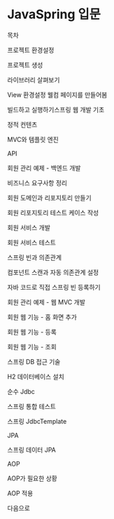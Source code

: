 # JavaSpring 입문

목차

프로젝트 환경설정

프로젝트 생성

라이브러리 살펴보기

View 환경설정
웰컴 페이지를 만들어봄

빌드하고 실행하기스프링 웹 개발 기초

정적 컨텐츠

MVC와 템플릿 엔진

API

회원 관리 예제 - 백엔드 개발

비즈니스 요구사항 정리

회원 도메인과 리포지토리 만들기

회원 리포지토리 테스트 케이스 작성

회원 서비스 개발

회원 서비스 테스트

스프링 빈과 의존관계

컴포넌트 스캔과 자동 의존관계 설정

자바 코드로 직접 스프링 빈 등록하기

회원 관리 예제 - 웹 MVC 개발

회원 웹 기능 - 홈 화면 추가

회원 웹 기능 - 등록

회원 웹 기능 - 조회

스프링 DB 접근 기술

H2 데이터베이스 설치

순수 Jdbc

스프링 통합 테스트

스프링 JdbcTemplate

JPA

스프링 데이터 JPA

AOP

AOP가 필요한 상황

AOP 적용

다음으로
